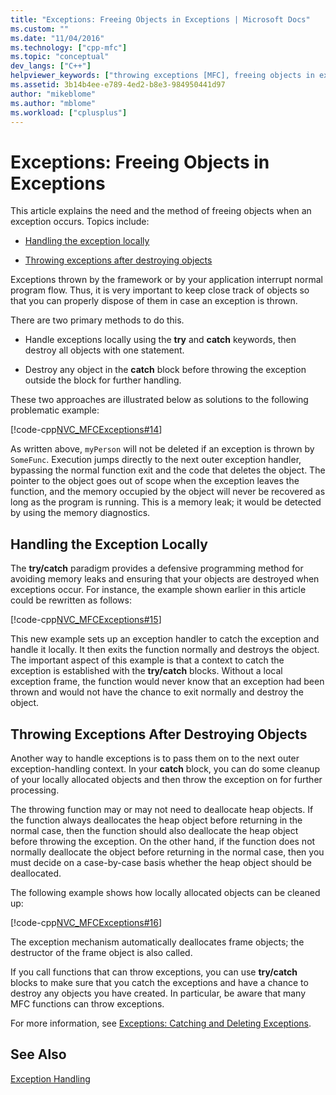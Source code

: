 ```yaml
---
title: "Exceptions: Freeing Objects in Exceptions | Microsoft Docs"
ms.custom: ""
ms.date: "11/04/2016"
ms.technology: ["cpp-mfc"]
ms.topic: "conceptual"
dev_langs: ["C++"]
helpviewer_keywords: ["throwing exceptions [MFC], freeing objects in exceptions", "local exception handling", "memory leaks, caused by exception", "try-catch exception handling [MFC], destroying objects", "destroying objects [MFC]", "freeing objects [MFC]", "throwing exceptions [MFC], after destroying", "exception handling [MFC], destroying objects"]
ms.assetid: 3b14b4ee-e789-4ed2-b8e3-984950441d97
author: "mikeblome"
ms.author: "mblome"
ms.workload: ["cplusplus"]
---
```

# Exceptions: Freeing Objects in Exceptions
This article explains the need and the method of freeing objects when an exception occurs. Topics include:  
  
-   [Handling the exception locally](#_core_handling_the_exception_locally)  
  
-   [Throwing exceptions after destroying objects](#_core_throwing_exceptions_after_destroying_objects)  
  
 Exceptions thrown by the framework or by your application interrupt normal program flow. Thus, it is very important to keep close track of objects so that you can properly dispose of them in case an exception is thrown.  
  
 There are two primary methods to do this.  
  
-   Handle exceptions locally using the **try** and **catch** keywords, then destroy all objects with one statement.  
  
-   Destroy any object in the **catch** block before throwing the exception outside the block for further handling.  
  
 These two approaches are illustrated below as solutions to the following problematic example:  
  
 [!code-cpp[NVC_MFCExceptions#14](../mfc/codesnippet/cpp/exceptions-freeing-objects-in-exceptions_1.cpp)]  
  
 As written above, `myPerson` will not be deleted if an exception is thrown by `SomeFunc`. Execution jumps directly to the next outer exception handler, bypassing the normal function exit and the code that deletes the object. The pointer to the object goes out of scope when the exception leaves the function, and the memory occupied by the object will never be recovered as long as the program is running. This is a memory leak; it would be detected by using the memory diagnostics.  
  
##  <a name="_core_handling_the_exception_locally"></a> Handling the Exception Locally  
 The **try/catch** paradigm provides a defensive programming method for avoiding memory leaks and ensuring that your objects are destroyed when exceptions occur. For instance, the example shown earlier in this article could be rewritten as follows:  
  
 [!code-cpp[NVC_MFCExceptions#15](../mfc/codesnippet/cpp/exceptions-freeing-objects-in-exceptions_2.cpp)]  
  
 This new example sets up an exception handler to catch the exception and handle it locally. It then exits the function normally and destroys the object. The important aspect of this example is that a context to catch the exception is established with the **try/catch** blocks. Without a local exception frame, the function would never know that an exception had been thrown and would not have the chance to exit normally and destroy the object.  
  
##  <a name="_core_throwing_exceptions_after_destroying_objects"></a> Throwing Exceptions After Destroying Objects  
 Another way to handle exceptions is to pass them on to the next outer exception-handling context. In your **catch** block, you can do some cleanup of your locally allocated objects and then throw the exception on for further processing.  
  
 The throwing function may or may not need to deallocate heap objects. If the function always deallocates the heap object before returning in the normal case, then the function should also deallocate the heap object before throwing the exception. On the other hand, if the function does not normally deallocate the object before returning in the normal case, then you must decide on a case-by-case basis whether the heap object should be deallocated.  
  
 The following example shows how locally allocated objects can be cleaned up:  
  
 [!code-cpp[NVC_MFCExceptions#16](../mfc/codesnippet/cpp/exceptions-freeing-objects-in-exceptions_3.cpp)]  
  
 The exception mechanism automatically deallocates frame objects; the destructor of the frame object is also called.  
  
 If you call functions that can throw exceptions, you can use **try/catch** blocks to make sure that you catch the exceptions and have a chance to destroy any objects you have created. In particular, be aware that many MFC functions can throw exceptions.  
  
 For more information, see [Exceptions: Catching and Deleting Exceptions](../mfc/exceptions-catching-and-deleting-exceptions.md).  
  
## See Also  
 [Exception Handling](../mfc/exception-handling-in-mfc.md)

